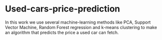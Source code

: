 # Used-cars-price-prediction
In this work we use several machine-learning methods like PCA, Support Vector Machine, Random Forest regression and k-means clustering to make an algorithm that predicts the price a used car can fetch. 
